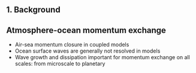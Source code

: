 <section>

## 1. Background
</section>


<section>

## Atmosphere-ocean momentum exchange

* Air-sea momentum closure in coupled models
* Ocean surface waves are generally not resolved in models
* Wave growth and dissipation important for momentum exchange on all scales: from microscale to planetary
</section>
